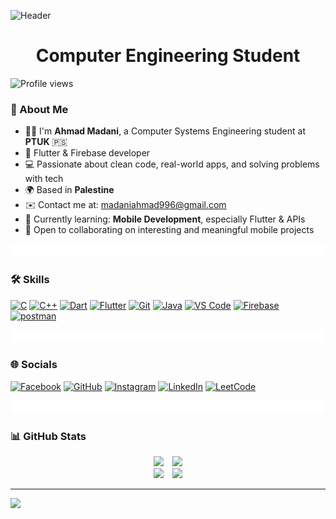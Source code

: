 ![Header](https://capsule-render.vercel.app/api?type=waving&color=timeGradient&height=222&section=header&text=Hi,%20I'm%20Ahmad%20Madani!%20%F0%9F%91%8B&fontSize=45&width=1000&fontColor=ffffff)

<h1 align="center">Computer Engineering Student</h1>


![Profile views](https://komarev.com/ghpvc/?username=Ahmadmadani265&color=blueviolet)
### 👋 About Me

- 👨‍🎓 I'm **Ahmad Madani**, a Computer Systems Engineering student at **PTUK** 🇵🇸
- 📱 Flutter & Firebase developer
- 💻 Passionate about clean code, real-world apps, and solving problems with tech
- 🌍 Based in **Palestine**
- ✉️ Contact me at: [madaniahmad996@gmail.com](mailto:madaniahmad996@gmail.com)
- 🧠 Currently learning: **Mobile Development**, especially Flutter & APIs
- 🤝 Open to collaborating on interesting and meaningful mobile projects
</h2> <img src="al.gif" width="1100px" height="20px">

### 🛠️ Skills
<p align="left">

  <a href="https://docs.microsoft.com/en-us/cpp/?view=msvc-170" target="_blank"><img src="https://raw.githubusercontent.com/danielcranney/readme-generator/main/public/icons/skills/c-colored.svg" width="36" height="36" alt="C" /></a>
  <a href="https://docs.microsoft.com/en-us/cpp/?view=msvc-170" target="_blank"><img src="https://raw.githubusercontent.com/danielcranney/readme-generator/main/public/icons/skills/cplusplus-colored.svg" width="36" height="36" alt="C++" /></a>
  <a href="https://dart.dev/" target="_blank"><img src="https://raw.githubusercontent.com/danielcranney/readme-generator/main/public/icons/skills/dart-colored.svg" width="36" height="36" alt="Dart" /></a>
    <a href="https://flutter.dev/" target="_blank"><img src="https://raw.githubusercontent.com/danielcranney/readme-generator/main/public/icons/skills/flutter-colored.svg" width="36" height="36" alt="Flutter"/></a>
  <a href="https://git-scm.com/" target="_blank"><img src="https://raw.githubusercontent.com/danielcranney/readme-generator/main/public/icons/skills/git-colored.svg" width="36" height="36" alt="Git" /></a>
  <a href="https://www.oracle.com/java/" target="_blank"><img src="https://raw.githubusercontent.com/danielcranney/readme-generator/main/public/icons/skills/java-colored.svg" width="36" height="36" alt="Java" /></a>
  <a href="https://code.visualstudio.com/" target="_blank"><img src="https://raw.githubusercontent.com/danielcranney/readme-generator/main/public/icons/skills/visualstudiocode-colored.svg" width="36" height="36" alt="VS Code" /></a>
  <a href="https://firebase.google.com/" target="_blank"><img src="https://raw.githubusercontent.com/danielcranney/readme-generator/main/public/icons/skills/firebase-colored.svg" width="36" height="36" alt="Firebase" /></a>
   <a href="https://postman.com" target="_blank" rel="noreferrer"> <img src="https://www.vectorlogo.zone/logos/getpostman/getpostman-icon.svg" alt="postman" width="32" height="32"/> </a>
</p>

</h2> <img src="al.gif" width="1100px" height="20px">

### 🌐 Socials
<p align="left">
  <a href="https://www.facebook.com/AhmadMadani.11" target="_blank"><img src="https://raw.githubusercontent.com/danielcranney/readme-generator/main/public/icons/socials/facebook.svg" width="32" height="32" alt="Facebook" /></a>
  <a href="https://www.github.com/Ahmadmadani265" target="_blank"><img src="https://raw.githubusercontent.com/danielcranney/readme-generator/main/public/icons/socials/github.svg" width="32" height="32" alt="GitHub" /></a>
  <a href="http://www.instagram.com/AhmadMadani.11" target="_blank"><img src="https://raw.githubusercontent.com/danielcranney/readme-generator/main/public/icons/socials/instagram.svg" width="32" height="32" alt="Instagram" /></a>
  <a href="https://www.linkedin.com/in/ahmad-madani/" target="_blank"><img src="https://raw.githubusercontent.com/danielcranney/readme-generator/main/public/icons/socials/linkedin.svg" width="32" height="32" alt="LinkedIn" /></a>
 <a href="https://leetcode.com/u/Ahmad-Madani/" target="_blank"><img src="https://upload.wikimedia.org/wikipedia/commons/1/19/LeetCode_logo_black.png" width="32" height="32" alt="LeetCode" />
</a>


</p>

</h2> <img src="al.gif" width="1100px" height="20px">

### 📊 GitHub Stats
<div align="center">
  <img height="155.7" src="https://github-readme-stats.vercel.app/api/top-langs?username=Ahmadmadani265&layout=compact&theme=radical&hide_border=true" />
  &ensp;
  <img width="545" src="https://github-profile-summary-cards.vercel.app/api/cards/profile-details?username=Ahmadmadani265&theme=radical&hide_border=true" />
  <br />
  <img height="171" src="https://github-readme-stats.vercel.app/api?username=Ahmadmadani265&theme=radical&hide_border=true" />
  &ensp;
  <img height="171" src="https://github-readme-streak-stats.herokuapp.com/?user=Ahmadmadani265&theme=radical&hide_border=true" />
</div>

---
![](https://github-profile-trophy.vercel.app/?username=Ahmadmadani265&theme=dark&no-frame=true&no-bg=false&margin-w=4)

